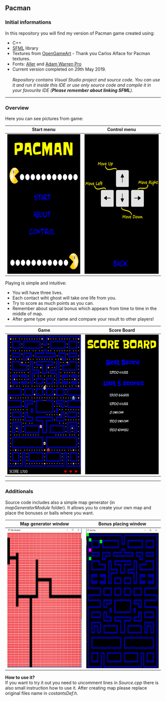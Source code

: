 Pacman
---
### Initial informations ###
In this repository you will find my version of Pacman game created using:

* C++
* [SFML](https://www.sfml-dev.org/) library
* Textures from [OpenGameArt](https://opengameart.org/) - Thank you Carlos Alface for Pacman textures.
* Fonts: [Aller](https://www.fontsquirrel.com/fonts/aller) and [Adam Warren Pro](https://www.dafont.com/adam-warren-pro.font)
* Current version completed on 29th May 2019.\
\
*Repository contains Visual Studio project and source code. You can use it and run it inside this IDE or use only source code and compile it in your favourite IDE (**Please remember about linking SFML**).*

---
### Overview ###

Here you can see pictures from game:

Start menu | Control menu
------------- | -------------
<img src="Pictures/start.png" width=350 height=450px>  | <img src="Pictures/menuPart.png" width=350 height=450px> 

Playing is simple and intuitive: 
* You will have three lives.
* Each contact wiht ghost will take one life from you. 
* Try to score as much points as you can. 
* Remember about special bonus which appears from time to time in the middle of map.
* After game type your name and compare your result to other players!

Game | Score Board
------------- | -------------
<img src="Pictures/game.png" width=350 height=450px>  | <img src="Pictures/scoreBoard.png" width=350 height=450px> 

---
### Additionals ###
Source code includes also a simple map generator (in *mapGeneratorModule* folder). It allows you to create your own map and place the bonuses or balls where you want.

Map generator window | Bonus placing window
------------- | -------------
<img src="Pictures/mapGenrator1.png" width=350 height=450px>  | <img src="Pictures/mapGenrator2.png" width=350 height=450px> 

**How to use it?**\
If you want to try it out you need to uncomment lines in *Source.cpp* there is also small instruction how to use it. 
After creating map please replace original files name in *costantsDef.h*.


